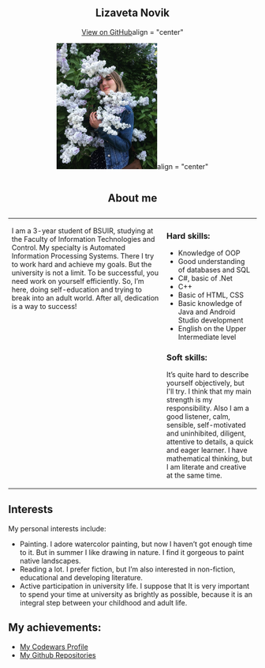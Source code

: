 <html lang="en-US">
	  <body>
	<section class="page-header" align = "center">
      <h1 class="project-name" align = "center"><strong>Lizaveta Novik</strong></h1>
       <p> <a href="https://github.com/lizanovik/lizanovik.github.io" class="btn">View on GitHub</a>align = "center"</p>
		<p><img src="photo.JPG" height="255" >align = "center"</p>
		</section>
 <section class="main-content">
<table width="100%" cellspacing="0" cellpadding="5">
	<caption> <h1 id="about-me">About me</h1> </caption>
   <tr> 
    <td width="300" valign = "top">
<p> I am a 3-year student of BSUIR, studying at the Faculty of Information Technologies and Control.
My specialty is Automated Information Processing Systems. 
There I try to work hard and achieve my goals. 
But the university is not a limit. 
To be successful, you need work on yourself efficiently. 
So, I’m here, doing self-education and trying to break into an adult world.
 After all, dedication is a way to success! </p>
</td>
    <td valign="top">
	<h3><strong> Hard skills: </strong></h3>
	<ul>
		<li>Knowledge of OOP</li>
		<li>Good understanding of databases and SQL</li>
		<li>C#, basic of .Net</li>
		<li>C++</li>
		<li>Basic of HTML, CSS</li>
		<li>Basic knowledge of Java and Android Studio development</li>
		<li>English on the Upper Intermediate level</li>
	</ul>
	<h3><strong> Soft skills: </strong></h3>
		<p>It’s quite hard to describe yourself objectively, but I'll try. 
		I think that my main strength is my responsibility. 
		Also I am a good listener, calm, sensible, self-motivated and uninhibited, diligent, attentive to details, a quick and eager learner. 
		I have mathematical thinking, but I am literate and creative at the same time.</p>
</td>
   </tr>
</table>
	<h2><strong>Interests</strong></h2>
<p>My personal interests include:</p>
	<ul>
		<li>Painting. I adore watercolor painting, but now I haven’t got enough time to it.
		 But in summer I like drawing in nature. I find it gorgeous to paint native landscapes.</li>
		<li>Reading a lot. I prefer fiction, but I’m also interested in non-fiction, educational and developing literature.</li>
		<li>Active participation in university life. I suppose that It is very important to spend your time at university as brightly as possible, 
		because it is an integral step between your childhood and adult life.</li>
	</ul>
	<h2><strong>My achievements: </strong></h2>
	 <ul>
		<li> <a href="https://www.codewars.com/users/liza_novik" class="btn">My Codewars Profile</a></li>
		<li><a href="https://github.com/lizanovik?tab=repositories" class="btn">My Github Repositories</a></li>
	</ul>
</section>
</body>
</html>
